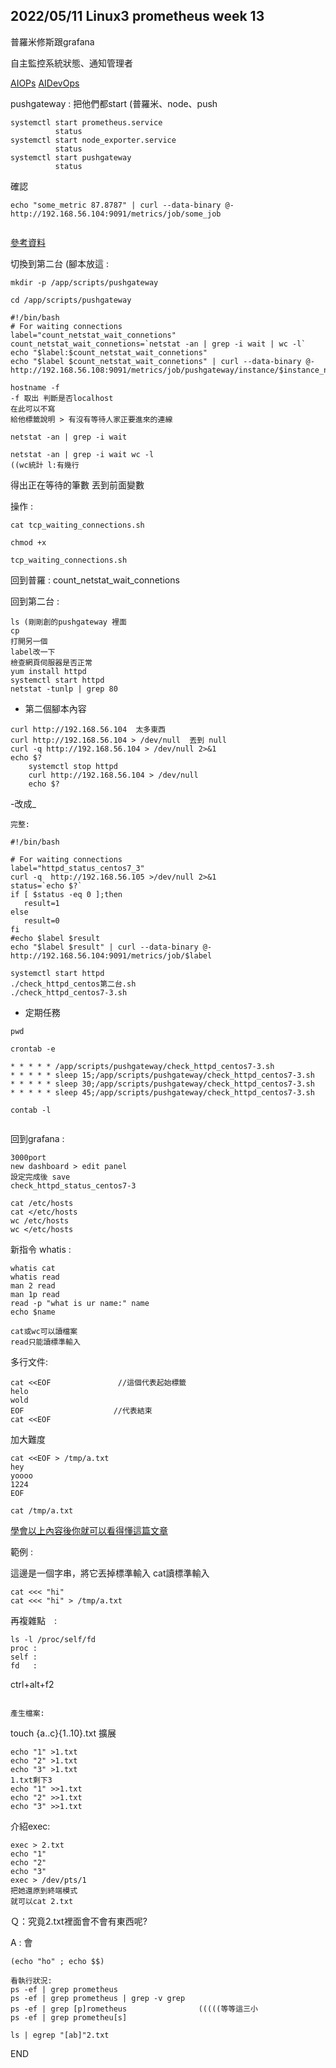 ## 2022/05/11 Linux3 prometheus week 13 

普羅米修斯跟grafana

自主監控系統狀態、通知管理者

[AIOPs](https://www.ibm.com/tw-zh/cloud/learn/aiops) [AIDevOps](https://www.ithome.com.tw/news/143584)


pushgateway : 把他們都start (普羅米、node、push
```
systemctl start prometheus.service
          status
systemctl start node_exporter.service
          status
systemctl start pushgateway
          status
```

確認
```
echo "some_metric 87.8787" | curl --data-binary @- http://192.168.56.104:9091/metrics/job/some_job
```
![]()


[參考資料](https://blog.51cto.com/root/3033785)

切換到第二台 (腳本放這 :
```
mkdir -p /app/scripts/pushgateway

cd /app/scripts/pushgateway
```

```
#!/bin/bash
# For waiting connections
label="count_netstat_wait_connetions"
count_netstat_wait_connetions=`netstat -an | grep -i wait | wc -l`
echo "$label:$count_netstat_wait_connetions"
echo "$label $count_netstat_wait_connetions" | curl --data-binary @- http://192.168.56.108:9091/metrics/job/pushgateway/instance/$instance_name
```
```
hostname -f 
-f 取出 判斷是否localhost
在此可以不寫
給他標籤說明 > 有沒有等待人家正要進來的連線
```
```
netstat -an | grep -i wait
```
```
netstat -an | grep -i wait wc -l   
((wc統計 l:有幾行
```

得出正在等待的筆數 丟到前面變數

操作 :
```
cat tcp_waiting_connections.sh

chmod +x 

tcp_waiting_connections.sh
```

回到普羅 : count_netstat_wait_connetions
![]()

回到第二台 : 
```
ls (剛剛創的pushgateway 裡面
cp 
打開另一個
label改一下
檢查網頁伺服器是否正常
yum install httpd
systemctl start httpd
netstat -tunlp | grep 80
```

* 第二個腳本內容

```
curl http://192.168.56.104  太多東西
curl http://192.168.56.104 > /dev/null  丟到 null
curl -q http://192.168.56.104 > /dev/null 2>&1
echo $?
	systemctl stop httpd
	curl http://192.168.56.104 > /dev/null
	echo $?
```

-改成_

```
完整:

#!/bin/bash

# For waiting connections
label="httpd_status_centos7_3"
curl -q  http://192.168.56.105 >/dev/null 2>&1
status=`echo $?`
if [ $status -eq 0 ];then
   result=1
else
   result=0
fi
#echo $label $result
echo "$label $result" | curl --data-binary @- http://192.168.56.104:9091/metrics/job/$label

```
```
systemctl start httpd
./check_httpd_centos第二台.sh
./check_httpd_centos7-3.sh
```

* 定期任務
```
pwd

crontab -e

* * * * * /app/scripts/pushgateway/check_httpd_centos7-3.sh 
* * * * * sleep 15;/app/scripts/pushgateway/check_httpd_centos7-3.sh
* * * * * sleep 30;/app/scripts/pushgateway/check_httpd_centos7-3.sh
* * * * * sleep 45;/app/scripts/pushgateway/check_httpd_centos7-3.sh

contab -l
```
![]()



回到grafana :
``` 
3000port
new dashboard > edit panel
設定完成後 save 
check_httpd_status_centos7-3
```

```
cat /etc/hosts
cat </etc/hosts
wc /etc/hosts
wc </etc/hosts
```

新指令 whatis :
```
whatis cat
whatis read
man 2 read 
man 1p read
read -p "what is ur name:" name
echo $name

cat或wc可以讀檔案
read只能讀標準輸入
```

多行文件:
```
cat <<EOF               //這個代表起始標籤
helo
wold
EOF                    //代表結束           
cat <<EOF
```

加大難度 
```
cat <<EOF > /tmp/a.txt
hey
yoooo
1224
EOF

cat /tmp/a.txt
```

[學會以上內容後你就可以看得懂這篇文章](https://blog.51cto.com/root/3033785)

範例 : 

這邊是一個字串，將它丟掉標準輸入 cat讀標準輸入　　
```
cat <<< "hi"
cat <<< "hi" > /tmp/a.txt
```

再複雜點　:
```
ls -l /proc/self/fd    
proc : 
self : 
fd   : 
```
ctrl+alt+f2
```

產生檔案:
```
touch {a..c}{1..10}.txt  擴展
```
echo "1" >1.txt
echo "2" >1.txt
echo "3" >1.txt
1.txt剩下3
echo "1" >>1.txt
echo "2" >>1.txt
echo "3" >>1.txt
```

介紹exec:
```
exec > 2.txt
echo "1"
echo "2"
echo "3"
exec > /dev/pts/1 
把她還原到終端模式
就可以cat 2.txt
```
Ｑ：究竟2.txt裡面會不會有東西呢?

A : 會

```
(echo "ho" ; echo $$)

看執行狀況:
ps -ef | grep prometheus
ps -ef | grep prometheus | grep -v grep 
ps -ef | grep [p]rometheus                (((((等等這三小
ps -ef | grep prometheu[s]     

ls | egrep "[ab]"2.txt
```
END

